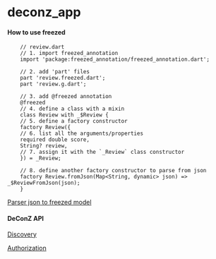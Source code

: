 # deconz_app

#### How to use freezed

```
    // review.dart
    // 1. import freezed_annotation
    import 'package:freezed_annotation/freezed_annotation.dart';
    
    // 2. add 'part' files
    part 'review.freezed.dart';
    part 'review.g.dart';
    
    // 3. add @freezed annotation
    @freezed
    // 4. define a class with a mixin
    class Review with _$Review {
    // 5. define a factory constructor
    factory Review({
    // 6. list all the arguments/properties
    required double score,
    String? review,
    // 7. assign it with the `_Review` class constructor
    }) = _Review;
    
    // 8. define another factory constructor to parse from json
    factory Review.fromJson(Map<String, dynamic> json) => _$ReviewFromJson(json);
    }
```
[Parser json to freezed model](https://app.quicktype.io/)

#### DeConZ API    

[Discovery](https://dresden-elektronik.github.io/deconz-rest-doc/misc/discovery/)    

[Authorization](https://dresden-elektronik.github.io/deconz-rest-doc/misc/authorization/)
